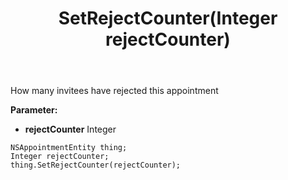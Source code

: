 ﻿---
uid: crmscript_ref_NSAppointmentEntity_SetRejectCounter
title: SetRejectCounter(Integer rejectCounter)
intellisense: NSAppointmentEntity.SetRejectCounter
keywords: NSAppointmentEntity, GetRejectCounter
so.topic: reference
---

How many invitees have rejected this appointment

**Parameter:** 
 - **rejectCounter** Integer

```crmscript
NSAppointmentEntity thing;
Integer rejectCounter;
thing.SetRejectCounter(rejectCounter);
```

